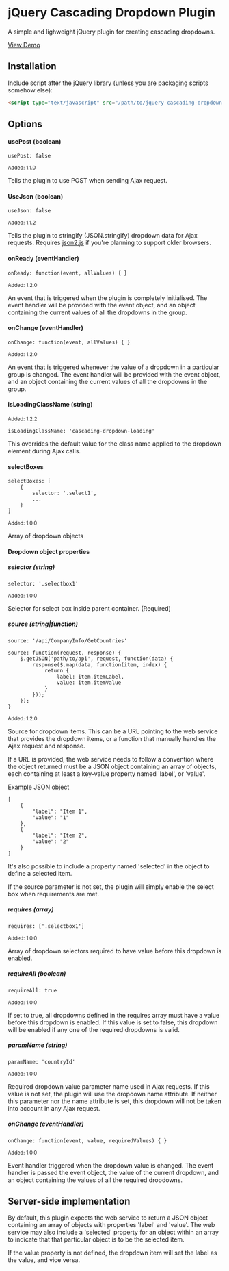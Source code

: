 # jQuery Cascading Dropdown Plugin

A simple and lighweight jQuery plugin for creating cascading dropdowns. 

[View Demo](http://dnasir.com/github/jquery-cascading-dropdown/demo.html)

## Installation

Include script after the jQuery library (unless you are packaging scripts somehow else):

```html
<script type="text/javascript" src="/path/to/jquery-cascading-dropdown.js"></script>
```

## Options

#### usePost (boolean)

    usePost: false

<sub>Added: 1.1.0</sub>

Tells the plugin to use POST when sending Ajax request.

#### UseJson (boolean)

    useJson: false

<sub>Added: 1.1.2</sub>

Tells the plugin to stringify (JSON.stringify) dropdown data for Ajax requests. Requires 
[json2.js](https://github.com/douglascrockford/JSON-js) if you're planning to support older browsers.

#### onReady (eventHandler)

    onReady: function(event, allValues) { }

<sub>Added: 1.2.0</sub>

An event that is triggered when the plugin is completely initialised. The event handler will be provided with the event object, and an object containing the current values of all the dropdowns in the group.

#### onChange (eventHandler)

    onChange: function(event, allValues) { }

<sub>Added: 1.2.0</sub>

An event that is triggered whenever the value of a dropdown in a particular group is changed. The event handler will be provided with the event object, and an object containing the current values of all the dropdowns in the group.

#### isLoadingClassName (string)

<sub>Added: 1.2.2</sub>

    isLoadingClassName: 'cascading-dropdown-loading'

This overrides the default value for the class name applied to the dropdown element during Ajax calls.

#### selectBoxes

    selectBoxes: [
        {
            selector: '.select1',
            ...
        }
    ]

<sub>Added: 1.0.0</sub>

Array of dropdown objects

#### Dropdown object properties

##### selector (string)

    selector: '.selectbox1'

<sub>Added: 1.0.0</sub>

Selector for select box inside parent container. (Required)

##### source (string|function)

    source: '/api/CompanyInfo/GetCountries'

    source: function(request, response) {
        $.getJSON('path/to/api', request, function(data) {
            response($.map(data, function(item, index) {
                return {
                    label: item.itemLabel,
                    value: item.itemValue
                }
            }));
        });
    }

<sub>Added: 1.2.0</sub>

Source for dropdown items. This can be a URL pointing to the web service that provides the dropdown items, or a function that manually handles the Ajax request and response.

If a URL is provided, the web service needs to follow a convention where the object returned must be a JSON object containing an array of objects, each containing at least a key-value property named 'label', or 'value'.

Example JSON object

    [
        {
            "label": "Item 1",
            "value": "1"
        },
        {
            "label": "Item 2",
            "value": "2"
        }
    ]

It's also possible to include a property named 'selected' in the object to define a selected item.

If the source parameter is not set, the plugin will simply enable the select box when requirements are met.

##### requires (array)

    requires: ['.selectbox1']

<sub>Added: 1.0.0</sub>

Array of dropdown selectors required to have value before this dropdown is enabled.

##### requireAll (boolean)

    requireAll: true

<sub>Added: 1.0.0</sub>

If set to true, all dropdowns defined in the requires array must have a value before this dropdown is enabled.
If this value is set to false, this dropdown will be enabled if any one of the required dropdowns is valid.

##### paramName (string)

    paramName: 'countryId'

<sub>Added: 1.0.0</sub>

Required dropdown value parameter name used in Ajax requests. If this value is not set, the plugin will use the dropdown name attribute. If neither this parameter nor the name attribute is set, this dropdown will not be taken into account in any Ajax request.

##### onChange (eventHandler)

    onChange: function(event, value, requiredValues) { }

<sub>Added: 1.0.0</sub>

Event handler triggered when the dropdown value is changed. The event handler is passed the event object, the value of the current dropdown, and an object containing the values of all the required dropdowns.

## Server-side implementation

By default, this plugin expects the web service to return a JSON object containing an array of objects with properties 'label' and 'value'. The web service may also include a 'selected' property for an object within an array to indicate that that particular object is to be the selected item.

If the value property is not defined, the dropdown item will set the label as the value, and vice versa.
